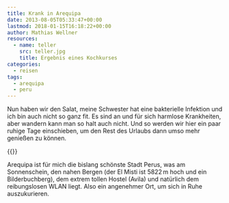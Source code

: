 ```yaml
---
title: Krank in Arequipa
date: 2013-08-05T05:33:47+00:00
lastmod: 2018-01-15T16:18:22+00:00
author: Mathias Wellner
resources:
  - name: teller
    src: teller.jpg
    title: Ergebnis eines Kochkurses
categories:
  - reisen
tags:
  - arequipa
  - peru
---
```

Nun haben wir den Salat, meine Schwester hat eine bakterielle Infektion und ich bin auch nicht so ganz fit. Es sind an und für sich harmlose Krankheiten, aber wandern kann man so halt auch nicht. Und so werden wir hier ein paar ruhige Tage einschieben, um den Rest des Urlaubs dann umso mehr genießen zu können. 
<!--more-->

{{<responsive-image name="teller">}}

Arequipa ist für mich die bislang schönste Stadt Perus, was am Sonnenschein, den nahen Bergen (der El Misti ist 5822&thinsp;m hoch und ein Bilderbuchberg), dem extrem tollen Hostel (Avila) und natürlich dem reibungslosen WLAN liegt. Also ein angenehmer Ort, um sich in Ruhe auszukurieren.